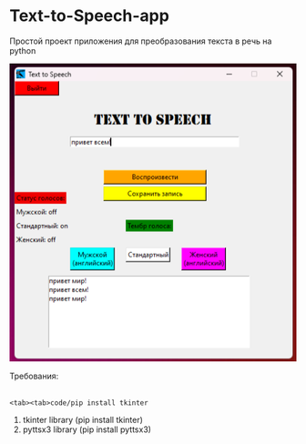 # Text-to-Speech-app
Простой проект приложения для преобразования текста в речь на python

![Интерфейс](screenshot_demo.png)

Требования:
##
    <tab><tab>code/pip install tkinter
1) tkinter library (pip install tkinter)
2) pyttsx3 library (pip install pyttsx3)
   
